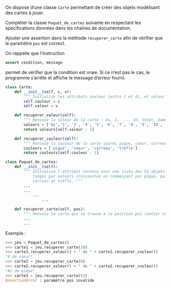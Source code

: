 On dispose d’une classe `Carte` permettant de créer des objets modélisant des cartes à
jouer.

Compléter la classe `Paquet_de_cartes` suivante en respectant les spécifications
données dans les chaînes de documentation.

Ajouter une assertion dans la méthode `recuperer_carte` afin de vérifier que le paramètre `pos`
est correct.

On rappelle que l’instruction

```python
assert condition, message
```

permet de vérifier que la condition est vraie. Si ce n’est pas le cas, le programme s’arrête et
affiche le message d’erreur fourni.



```python linenums='1'
class Carte:
    def __init__(self, c, v):
        """ Initialise les attributs couleur (entre 1 et 4), et valeur (entre 1 et 13). """
        self.couleur = c
        self.valeur = v

    def recuperer_valeur(self):
        """ Renvoie la valeur de la carte : As, 2, ..., 10, Valet, Dame, Roi """
        valeurs = ['As','2', '3', '4', '5', '6', '7', '8', '9', '10', 'Valet', 'Dame', 'Roi']
        return valeurs[self.valeur - 1]

    def recuperer_couleur(self):
        """ Renvoie la couleur de la carte (parmi pique, coeur, carreau, trèfle). """
        couleurs = ['pique', 'coeur', 'carreau', 'trèfle']
        return couleurs[self.couleur - 1]

class Paquet_de_cartes:
    def __init__(self):
        """ Initialise l'attribut contenu avec une liste des 52 objets Carte possibles
            rangés par valeurs croissantes en commençant par pique, puis coeur,
            carreau et tréfle. """
        ...
        ...
            ...
                ...

    def recuperer_carte(self, pos):
        """ Renvoie la carte qui se trouve à la position pos (entier compris entre 0 et 51). """
        ...
        ...

```


Exemple :

```python
>>> jeu = Paquet_de_cartes()
>>> carte1 = jeu.recuperer_carte(20)
>>> carte1.recuperer_valeur() + " de " + carte1.recuperer_couleur()
"8 de coeur"
>>> carte2 = jeu.recuperer_carte(0)
>>> carte2.recuperer_valeur() + " de " + carte2.recuperer_couleur()
"As de pique"
>>> carte3 = jeu.recuperer_carte(52)
AssertionError : paramètre pos invalide
```